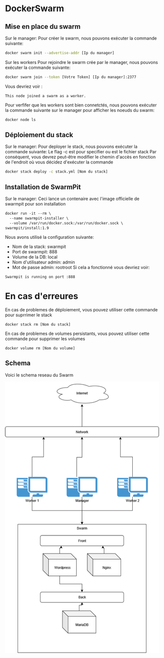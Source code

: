 # DockerSwarm
## Mise en place du swarm
Sur le manager:
Pour créer le swarm, nous pouvons exécuter la commande suivante:
```bash
docker swarm init --advertise-addr [Ip du manager]
```
Sur les workers
Pour rejoindre le swarm crée par le manager, nous pouvons exécuter la commande suivante:
```bash
docker swarm join --token [Votre Token] [Ip du manager]:2377
```
Vous devriez voir : 
```
This node joined a swarm as a worker.
```
Pour verfifer que les workers sont bien connetctés, nous pouvons exécuter la commande suivante 
sur le manager pour afficher les noeuds du swarm:
```bash
docker node ls
```
## Déploiement du stack
Sur le manager:
Pour deployer le stack, nous pouvons exécuter la commande suivante:
Le flag -c est pour specifier ou est le fichier stack
Par conséquent, vous devrez peut-être modifier le chemin d'accès en fonction de l'endroit où vous décidez d'exécuter la commande
```bash
docker stack deploy -c stack.yml [Nom du stack]
```
## Installation de SwarmPit
Sur le manager:
Ceci lance un contenaire avec l'image officielle de swarmpit pour son installation
```
docker run -it --rm \
  --name swarmpit-installer \
  --volume /var/run/docker.sock:/var/run/docker.sock \
swarmpit/install:1.9
```
Nous avons utilisé la configuration suivante:
- Nom de la stack: swarmpit
- Port de swarmpit: 888
- Volume de la DB: local
- Nom d'utilisateur admin: admin
- Mot de passe admin: rootroot
Si cela a fonctionné vous devriez voir:
```
Swarmpit is running on port :888
```
# En cas d'erreures
En cas de problemes de déploiement, vous pouvez utiliser cette commande pour suprrimer le stack
```
docker stack rm [Nom du stack]
```
En cas de problemes de volumes persistants, vous pouvez utiliser cette commande pour supprimer les volumes
```
docker volume rm [Nom du volume]
```

## Schema

Voici le schema reseau du Swarm

![Schema du projet](./schema/Reseau.png)


